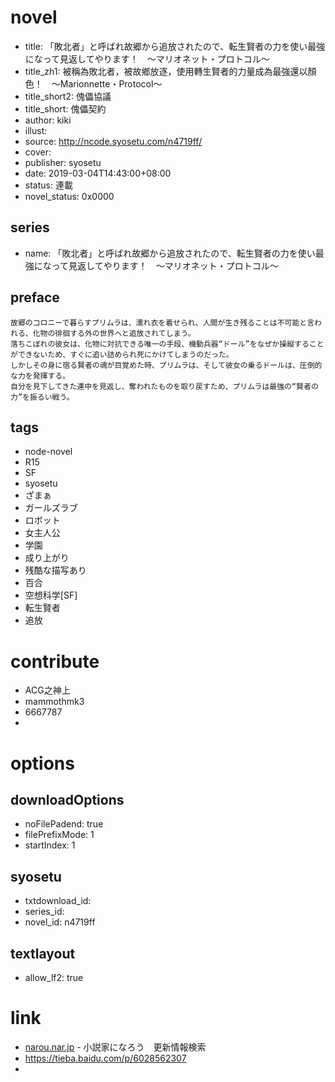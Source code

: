 # novel

- title: 「敗北者」と呼ばれ故郷から追放されたので、転生賢者の力を使い最強になって見返してやります！　～マリオネット・プロトコル～
- title_zh1: 被稱為敗北者，被故鄉放逐，使用轉生賢者的力量成為最強還以顏色！　～Marionnette・Protocol～
- title_short2: 傀儡協議
- title_short: 傀儡契約
- author: kiki
- illust:
- source: http://ncode.syosetu.com/n4719ff/
- cover:
- publisher: syosetu
- date: 2019-03-04T14:43:00+08:00
- status: 連載
- novel_status: 0x0000

## series

- name: 「敗北者」と呼ばれ故郷から追放されたので、転生賢者の力を使い最強になって見返してやります！　～マリオネット・プロトコル～

## preface


```
故郷のコロニーで暮らすプリムラは、濡れ衣を着せられ、人間が生き残ることは不可能と言われる、化物の徘徊する外の世界へと追放されてしまう。
落ちこぼれの彼女は、化物に対抗できる唯一の手段、機動兵器“ドール”をなぜか操縦することができないため、すぐに追い詰められ死にかけてしまうのだった。
しかしその身に宿る賢者の魂が目覚めた時、プリムラは、そして彼女の乗るドールは、圧倒的な力を発揮する。
自分を見下してきた連中を見返し、奪われたものを取り戻すため、プリムラは最強の“賢者の力”を振るい戦う。
```

## tags

- node-novel
- R15
- SF
- syosetu
- ざまぁ
- ガールズラブ
- ロボット
- 女主人公
- 学園
- 成り上がり
- 残酷な描写あり
- 百合
- 空想科学[SF]
- 転生賢者
- 追放

# contribute

- ACG之神上
- mammothmk3
- 6667787
- 

# options

## downloadOptions

- noFilePadend: true
- filePrefixMode: 1
- startIndex: 1

## syosetu

- txtdownload_id:
- series_id:
- novel_id: n4719ff

## textlayout

- allow_lf2: true

# link

- [narou.nar.jp](https://narou.nar.jp/search.php?text=n4719ff&novel=all&genre=all&new_genre=all&length=0&down=0&up=100) - 小説家になろう　更新情報検索
- https://tieba.baidu.com/p/6028562307
- 


